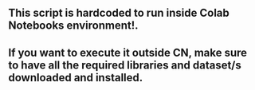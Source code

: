 ## This script is hardcoded to run inside Colab Notebooks environment!.
## If you want to execute it outside CN, make sure to have all the required libraries and dataset/s downloaded and installed.
